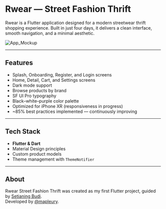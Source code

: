 # Rwear — Street Fashion Thrift  

Rwear is a Flutter application designed for a modern streetwear thrift shopping experience. Built in just four days, it delivers a clean interface, smooth navigation, and a minimal aesthetic.  

![App_Mockup](https://drive.google.com/file/d/1menPnA0XyKS3rUbhnbNMmjIVEIDNgdLS/view?usp=sharing)

---

## Features  
- Splash, Onboarding, Register, and Login screens  
- Home, Detail, Cart, and Settings screens  
- Dark mode support  
- Browse products by brand  
- SF UI Pro typography  
- Black–white–purple color palette  
- Optimized for iPhone XR (responsiveness in progress)  
- ~85% best practices implemented — continuously improving  

---

## Tech Stack  
- **Flutter & Dart**  
- Material Design principles  
- Custom product models  
- Theme management with `ThemeNotifier`  

---

## About  
Rwear Street Fashion Thrift was created as my first Flutter project, guided by [Setianing Budi](https://github.com/knalbdev).  
Developed by [@mapleury](https://github.com/mapleury).  
